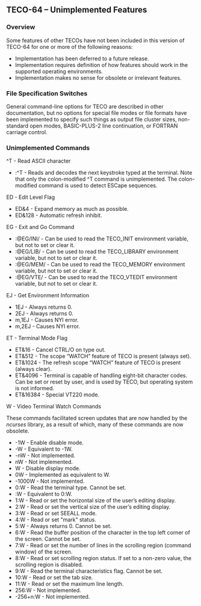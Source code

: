 ﻿## TECO-64 – Unimplemented Features

### Overview

Some features of other TECOs have not been included in this
version of TECO-64 for one or more of the following reasons:

- Implementation has been deferred to a future release.
- Implementation requires definition of how features should work in the supported operating environments.
- Implementation makes no sense for obsolete or irrelevant features.

### File Specification Switches

General command-line options for TECO are described in other
documentation, but no options for special file modes or file
formats have been implemented to specify such things as output
file cluster sizes, non-standard open modes, BASIC-PLUS-2 line
continuation, or FORTRAN carriage control.

### Unimplemented Commands

^T - Read ASCII character
- :^T - Reads and decodes the next keystroke typed at the terminal.
Note that only the colon-modified ^T command is unimplemented.
The colon-modified command is used to detect ESCape sequences.

ED - Edit Level Flag
- ED&4 - Expand memory as much as possible.
- ED&128 - Automatic refresh inhibit.

EG - Exit and Go Command
- :@EG/INI/ - Can be used to read the TECO_INIT environment variable,
but not to set or clear it.
- :@EG/LIB/ - Can be used to read the TECO_LIBRARY environment variable,
but not to set or clear it.
- :@EG/MEM/ - Can be used to read the TECO_MEMORY environment variable,
but not to set or clear it.
- :@EG/VTE/ - Can be used to read the TECO_VTEDIT environment variable,
but not to set or clear it.

EJ - Get Environment Information
- 1EJ - Always returns 0.
- 2EJ - Always returns 0.
- m,1EJ - Causes NYI error.
- m,2EJ - Causes NYI error.

ET - Terminal Mode Flag
- ET&16 - Cancel CTRL/O on type out.
- ET&512 - The scope “WATCH” feature of TECO is present (always set).
- ET&1024 - The refresh scope “WATCH” feature of TECO is present
(always clear).
- ET&4096 - Terminal is capable of handling eight-bit character codes.
Can be set or reset by user, and is used by TECO, but operating system
is not informed.
- ET&16384 - Special VT220 mode.

W - Video Terminal Watch Commands

These commands facilitated screen updates that are now handled by the
*ncurses* library, as a result of which, many of these commands are now
obsolete.

- -1W - Enable disable mode.
- -W - Equivalent to -1W.
- -nW - Not implemented.
- nW - Not implemented.
- W - Disable display mode.
- 0W - Implemented as equivalent to W.
- -1000W - Not implemented.
- 0:W - Read the terminal type. Cannot be set.
- :W - Equivalent to 0:W.
- 1:W - Read or set the horizontal size of the user’s editing display.
- 2:W - Read or set the vertical size of the user’s editing display.
- 3:W - Read or set SEEALL mode.
- 4:W - Read or set "mark" status.
- 5:W - Always returns 0. Cannot be set.
- 6:W - Read the buffer position of the character in the top left corner of the screen. Cannot be set.
- 7:W - Read or set the number of lines in the scrolling region (command window) of the screen.
- 8:W - Read or set scrolling region status. If set to a non-zero value, the scrolling region is disabled.
- 9:W - Read the terminal characteristics flag. Cannot be set.
- 10:W - Read or set the tab size.
- 11:W - Read or set the maximum line length.
- 256:W - Not implemented.
- -256+n:W - Not implemented.
